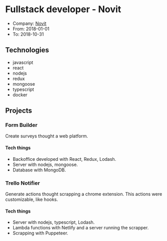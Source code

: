 # Fullstack developer - Novit
* Company: [Novit](https://www.novit.com.ar)
* From: 2018-01-01
* To: 2018-10-31

## Technologies
* javascript
* react
* nodejs
* redux
* mongoose
* typescript
* docker

## Projects

### Form Builder
Create surveys thought a web platform.

#### Tech things
* Backoffice developed with React, Redux, Lodash.
* Server with nodejs, mongoose.
* Database with MongoDB.

### Trello Notifier
Generate actions thought scrapping a chrome extension. This actions were customizable, like hooks.

#### Tech things
* Server with nodejs, typescript, Lodash.
* Lambda functions with Netlify and a server running the scrapper.
* Scrapping with Puppeteer.
